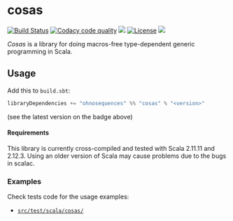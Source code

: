 # cosas

<!-- TODO: uncomment once #121 is resolved
[![Codacy coverage](https://api.codacy.com/project/badge/coverage/0ead09f732564954b54700aa4e0feea4)](https://www.codacy.com/app/ohnosequence/cosas)
-->
[![Build Status](https://travis-ci.org/ohnosequences/cosas.svg?branch=master)](https://travis-ci.org/ohnosequences/cosas)
[![Codacy code quality](https://api.codacy.com/project/badge/grade/0ead09f732564954b54700aa4e0feea4)](https://www.codacy.com/app/ohnosequence/cosas)
[![](https://img.shields.io/github/release/ohnosequences/cosas/all.svg)](https://github.com/ohnosequences/cosas/releases/latest)
[![License](https://img.shields.io/badge/license-AGPLv3-blue.svg)](https://tldrlegal.com/license/gnu-affero-general-public-license-v3-%28agpl-3.0%29)
[![](https://img.shields.io/badge/contact-gitter_chat-dd1054.svg)](https://gitter.im/ohnosequences/cosas)

*Cosas* is a library for doing macros-free type-dependent generic programming in Scala.


## Usage

Add this to `build.sbt`:

```scala
libraryDependencies += "ohnosequences" %% "cosas" % "<version>"
```

(see the latest version on the badge above)


#### Requirements

This library is currently cross-compiled and tested with Scala 2.11.11 and 2.12.3. Using an older version of Scala may cause problems due to the bugs in scalac.


### Examples

Check tests code for the usage examples:
* [`src/test/scala/cosas/`](src/test/scala/cosas/)

